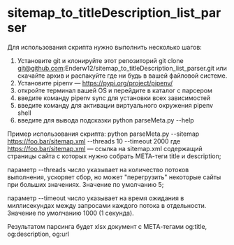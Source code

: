 # sitemap_to_titleDescription_list_parser
Для использования скрипта нужно выполнить несколько шагов:
1. Установите git  и клонируйте этот репозиторий 
    git clone git@github.com:Enderw12/sitemap_to_titleDescription_list_parser.git
    или скачайте архив и распакуйте где ни будь в вашей файловой системе.
2. Установите pipenv — https://pypi.org/project/pipenv/
3. откройте терминал вашей OS и перейдите в каталог с парсером
4. введите команду pipenv sync для установки всех зависимостей
5. введите команду  для активации виртуального окружения
    pipenv shell
6. введите для вывода подсказки
    python parseMeta.py --help

Пример использования скрипта:
python parseMeta.py --sitemap https://foo.bar/sitemap.xml --threads 10 --timeout 2000
где https://foo.bar/sitemap.xml — ссылка на sitemap.xml
содержащий страницы сайта с которых нужно собрать МЕТА-теги title и description;

параметр --threads число указывает на количество потоков выполнения,
ускоряет сбор, но может "перегрузить" некоторые сайты при больших значениях.
Значение по умолчанию 5;

параметр --timeout число указывает на время ожидания в миллисекундах
между запросами каждого потока в отдельности.
Значение по умолчанию 1000 (1 секунда).

Результатом парсинга будет xlsx документ с МЕТА-тегами og:title, og:description, og:url
